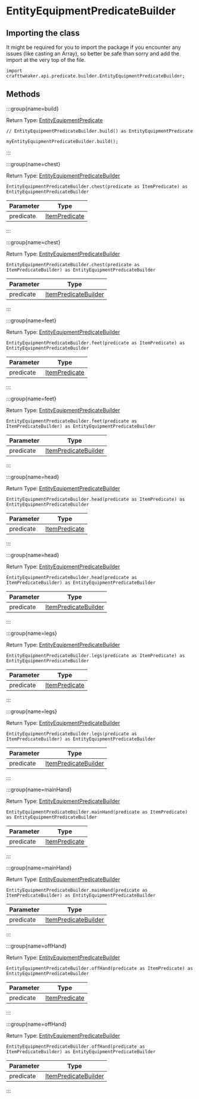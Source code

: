 # EntityEquipmentPredicateBuilder

## Importing the class

It might be required for you to import the package if you encounter any issues (like casting an Array), so better be safe than sorry and add the import at the very top of the file.
```zenscript
import crafttweaker.api.predicate.builder.EntityEquipmentPredicateBuilder;
```


## Methods

:::group{name=build}

Return Type: [EntityEquipmentPredicate](/vanilla/api/predicate/EntityEquipmentPredicate)

```zenscript
// EntityEquipmentPredicateBuilder.build() as EntityEquipmentPredicate

myEntityEquipmentPredicateBuilder.build();
```

:::

:::group{name=chest}

Return Type: [EntityEquipmentPredicateBuilder](/vanilla/api/predicate/builder/EntityEquipmentPredicateBuilder)

```zenscript
EntityEquipmentPredicateBuilder.chest(predicate as ItemPredicate) as EntityEquipmentPredicateBuilder
```

| Parameter |                         Type                          |
|-----------|-------------------------------------------------------|
| predicate | [ItemPredicate](/vanilla/api/predicate/ItemPredicate) |


:::

:::group{name=chest}

Return Type: [EntityEquipmentPredicateBuilder](/vanilla/api/predicate/builder/EntityEquipmentPredicateBuilder)

```zenscript
EntityEquipmentPredicateBuilder.chest(predicate as ItemPredicateBuilder) as EntityEquipmentPredicateBuilder
```

| Parameter |                                    Type                                     |
|-----------|-----------------------------------------------------------------------------|
| predicate | [ItemPredicateBuilder](/vanilla/api/predicate/builder/ItemPredicateBuilder) |


:::

:::group{name=feet}

Return Type: [EntityEquipmentPredicateBuilder](/vanilla/api/predicate/builder/EntityEquipmentPredicateBuilder)

```zenscript
EntityEquipmentPredicateBuilder.feet(predicate as ItemPredicate) as EntityEquipmentPredicateBuilder
```

| Parameter |                         Type                          |
|-----------|-------------------------------------------------------|
| predicate | [ItemPredicate](/vanilla/api/predicate/ItemPredicate) |


:::

:::group{name=feet}

Return Type: [EntityEquipmentPredicateBuilder](/vanilla/api/predicate/builder/EntityEquipmentPredicateBuilder)

```zenscript
EntityEquipmentPredicateBuilder.feet(predicate as ItemPredicateBuilder) as EntityEquipmentPredicateBuilder
```

| Parameter |                                    Type                                     |
|-----------|-----------------------------------------------------------------------------|
| predicate | [ItemPredicateBuilder](/vanilla/api/predicate/builder/ItemPredicateBuilder) |


:::

:::group{name=head}

Return Type: [EntityEquipmentPredicateBuilder](/vanilla/api/predicate/builder/EntityEquipmentPredicateBuilder)

```zenscript
EntityEquipmentPredicateBuilder.head(predicate as ItemPredicate) as EntityEquipmentPredicateBuilder
```

| Parameter |                         Type                          |
|-----------|-------------------------------------------------------|
| predicate | [ItemPredicate](/vanilla/api/predicate/ItemPredicate) |


:::

:::group{name=head}

Return Type: [EntityEquipmentPredicateBuilder](/vanilla/api/predicate/builder/EntityEquipmentPredicateBuilder)

```zenscript
EntityEquipmentPredicateBuilder.head(predicate as ItemPredicateBuilder) as EntityEquipmentPredicateBuilder
```

| Parameter |                                    Type                                     |
|-----------|-----------------------------------------------------------------------------|
| predicate | [ItemPredicateBuilder](/vanilla/api/predicate/builder/ItemPredicateBuilder) |


:::

:::group{name=legs}

Return Type: [EntityEquipmentPredicateBuilder](/vanilla/api/predicate/builder/EntityEquipmentPredicateBuilder)

```zenscript
EntityEquipmentPredicateBuilder.legs(predicate as ItemPredicate) as EntityEquipmentPredicateBuilder
```

| Parameter |                         Type                          |
|-----------|-------------------------------------------------------|
| predicate | [ItemPredicate](/vanilla/api/predicate/ItemPredicate) |


:::

:::group{name=legs}

Return Type: [EntityEquipmentPredicateBuilder](/vanilla/api/predicate/builder/EntityEquipmentPredicateBuilder)

```zenscript
EntityEquipmentPredicateBuilder.legs(predicate as ItemPredicateBuilder) as EntityEquipmentPredicateBuilder
```

| Parameter |                                    Type                                     |
|-----------|-----------------------------------------------------------------------------|
| predicate | [ItemPredicateBuilder](/vanilla/api/predicate/builder/ItemPredicateBuilder) |


:::

:::group{name=mainHand}

Return Type: [EntityEquipmentPredicateBuilder](/vanilla/api/predicate/builder/EntityEquipmentPredicateBuilder)

```zenscript
EntityEquipmentPredicateBuilder.mainHand(predicate as ItemPredicate) as EntityEquipmentPredicateBuilder
```

| Parameter |                         Type                          |
|-----------|-------------------------------------------------------|
| predicate | [ItemPredicate](/vanilla/api/predicate/ItemPredicate) |


:::

:::group{name=mainHand}

Return Type: [EntityEquipmentPredicateBuilder](/vanilla/api/predicate/builder/EntityEquipmentPredicateBuilder)

```zenscript
EntityEquipmentPredicateBuilder.mainHand(predicate as ItemPredicateBuilder) as EntityEquipmentPredicateBuilder
```

| Parameter |                                    Type                                     |
|-----------|-----------------------------------------------------------------------------|
| predicate | [ItemPredicateBuilder](/vanilla/api/predicate/builder/ItemPredicateBuilder) |


:::

:::group{name=offHand}

Return Type: [EntityEquipmentPredicateBuilder](/vanilla/api/predicate/builder/EntityEquipmentPredicateBuilder)

```zenscript
EntityEquipmentPredicateBuilder.offHand(predicate as ItemPredicate) as EntityEquipmentPredicateBuilder
```

| Parameter |                         Type                          |
|-----------|-------------------------------------------------------|
| predicate | [ItemPredicate](/vanilla/api/predicate/ItemPredicate) |


:::

:::group{name=offHand}

Return Type: [EntityEquipmentPredicateBuilder](/vanilla/api/predicate/builder/EntityEquipmentPredicateBuilder)

```zenscript
EntityEquipmentPredicateBuilder.offHand(predicate as ItemPredicateBuilder) as EntityEquipmentPredicateBuilder
```

| Parameter |                                    Type                                     |
|-----------|-----------------------------------------------------------------------------|
| predicate | [ItemPredicateBuilder](/vanilla/api/predicate/builder/ItemPredicateBuilder) |


:::


